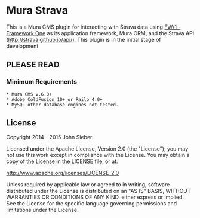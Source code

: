 # Mura Strava

This is a Mura CMS plugin for interacting with Strava data using [FW/1 - Framework One](https://github.com/framework-one/fw1)
as its application framework, Mura ORM, and the Strava API (http://strava.github.io/api/). This plugin is in the initial
stage of development
## PLEASE READ

### Minimum Requirements
	* Mura CMS v.6.0+
	* Adobe ColdFusion 10+ or Railo 4.0+
	* MySQL other database engines not tested.


## License
Copyright 2014 - 2015 John Sieber

Licensed under the Apache License, Version 2.0 (the "License"); you may not use this work except in compliance with the License. You may obtain a copy of the License in the LICENSE file, or at:

http://www.apache.org/licenses/LICENSE-2.0

Unless required by applicable law or agreed to in writing, software distributed under the License is distributed on an "AS IS" BASIS, WITHOUT WARRANTIES OR CONDITIONS OF ANY KIND, either express or implied. See the License for the specific language governing permissions and limitations under the License.
